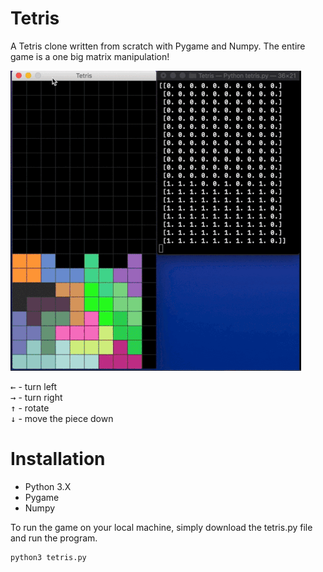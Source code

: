 # Tetris
A Tetris clone written from scratch with Pygame and Numpy. The entire game is a one big matrix manipulation!

![](tetris_demo.gif)

<kbd>&#8592;</kbd> - turn left  
<kbd>&#8594;</kbd> - turn right  
<kbd>&#8593;</kbd> - rotate  
<kbd>&#8595;</kbd> - move the piece down  

# Installation
- Python 3.X
- Pygame
- Numpy

To run the game on your local machine, simply download the tetris.py file and run the program.
```bash
python3 tetris.py
```
